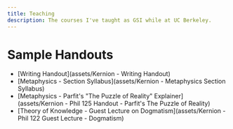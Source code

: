 ```yaml
---
title: Teaching
description: The courses I've taught as GSI while at UC Berkeley.
---
```


# Sample Handouts

- [Writing Handout](assets/Kernion - Writing Handout)
- [Metaphysics - Section Syllabus](assets/Kernion - Metaphysics Section Syllabus)
- [Metaphysics - Parfit's "The Puzzle of Reality" Explainer](assets/Kernion - Phil 125 Handout - Parfit's The Puzzle of Reality)
- [Theory of Knowledge - Guest Lecture on Dogmatism](assets/Kernion - Phil 122 Guest Lecture - Dogmatism)